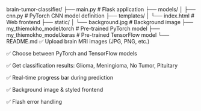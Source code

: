 brain-tumor-classifier/
├── main.py                     # Flask application
├── models/
│   ├── cnn.py                  # PyTorch CNN model definition
├── templates/
│   └── index.html              # Web frontend
├── static/
│   └── background.jpg          # Background image
├── my_thiemokho_model.torch    # Pre-trained PyTorch model
├── my_thiemokho_model.keras    # Pre-trained TensorFlow model
└── README.md
✅ Upload brain MRI images (JPG, PNG, etc.)

✅ Choose between PyTorch and TensorFlow models

✅ Get classification results: Glioma, Meningioma, No Tumor, Pituitary

✅ Real-time progress bar during prediction

✅ Background image & styled frontend

✅ Flash error handling
